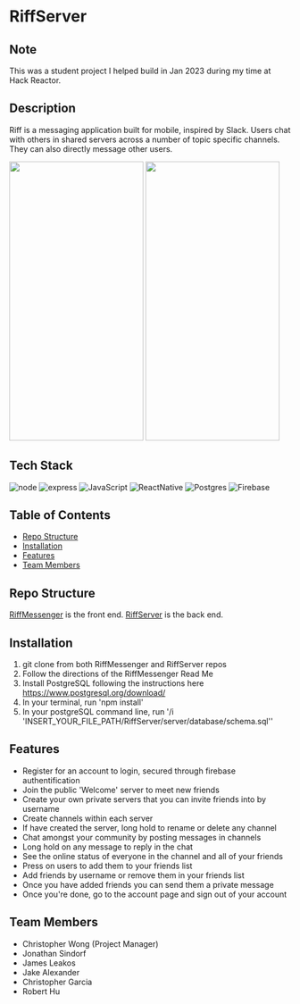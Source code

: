 # RiffServer

## Note
This was a student project I helped build in Jan 2023 during my time at Hack Reactor.

## Description
Riff is a messaging application built for mobile, inspired by Slack. Users chat with others in shared servers across a number of topic specific channels. They can also directly message other users.

<p float="left">
  <img src="https://user-images.githubusercontent.com/37193140/213892222-1e7017a4-b04a-4de1-b9c9-672c5da93c24.gif" width="240" height="500"/>
  <img src="https://user-images.githubusercontent.com/37193140/213892264-dd976a2a-108c-430a-b350-47b6586b5914.gif" width="240" height="500"/>
</p>

## Tech Stack
![node](https://img.shields.io/badge/Node.js-43853D?style=for-the-badge&logo=node.js&logoColor=white)
![express](https://img.shields.io/badge/Express.js-000000?style=for-the-badge&logo=express&logoColor=white)
![JavaScript](https://img.shields.io/badge/javascript-%23323330.svg?style=for-the-badge&logo=javascript&logoColor=%23F7DF1E)
![ReactNative](https://img.shields.io/badge/reactnative-%2320232a.svg?style=for-the-badge&logo=react&logoColor=%2361DAFB)
![Postgres](https://img.shields.io/badge/PostgreSQL-316192?style=for-the-badge&logo=postgresql&logoColor=white)
![Firebase](https://img.shields.io/badge/firebase-ffca28?style=for-the-badge&logo=firebase&logoColor=black)

## Table of Contents
- [Repo Structure](#repo-structure)
- [Installation](#installation)
- [Features](#features)
- [Team Members](#team-members)

## Repo Structure
[RiffMessenger](https://github.com/BlueOceanDevelopment/RiffMessenge) is the front end. [RiffServer](https://github.com/BlueOceanDevelopment/RiffServer) is the back end.

## Installation
1. git clone from both RiffMessenger and RiffServer repos
1. Follow the directions of the RiffMessenger Read Me
1. Install PostgreSQL following the instructions here https://www.postgresql.org/download/
1. In your terminal, run 'npm install'
1. In your postgreSQL command line, run '/i 'INSERT_YOUR_FILE_PATH/RiffServer/server/database/schema.sql''

## Features
- Register for an account to login, secured through firebase authentification
- Join the public 'Welcome' server to meet new friends
- Create your own private servers that you can invite friends into by username
- Create channels within each server
- If have created the server, long hold to rename or delete any channel
- Chat amongst your community by posting messages in channels
- Long hold on any message to reply in the chat
- See the online status of everyone in the channel and all of your friends
- Press on users to add them to your friends list
- Add friends by username or remove them in your friends list
- Once you have added friends you can send them a private message
- Once you're done, go to the account page and sign out of your account

## Team Members
- Christopher Wong (Project Manager)
- Jonathan Sindorf
- James Leakos
- Jake Alexander
- Christopher Garcia
- Robert Hu
